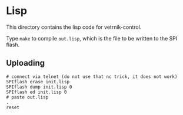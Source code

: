 # Lisp
This directory contains the lisp code for vetrnik-control.

Type `make` to compile `out.lisp`, which is the file to be written to the SPI
flash.


## Uploading
```
# connect via telnet (do not use that nc trick, it does not work)
SPIflash erase init.lisp
SPIflash dump init.lisp 0
SPIflash ed init.lisp 0
# paste out.lisp
.
reset
```
